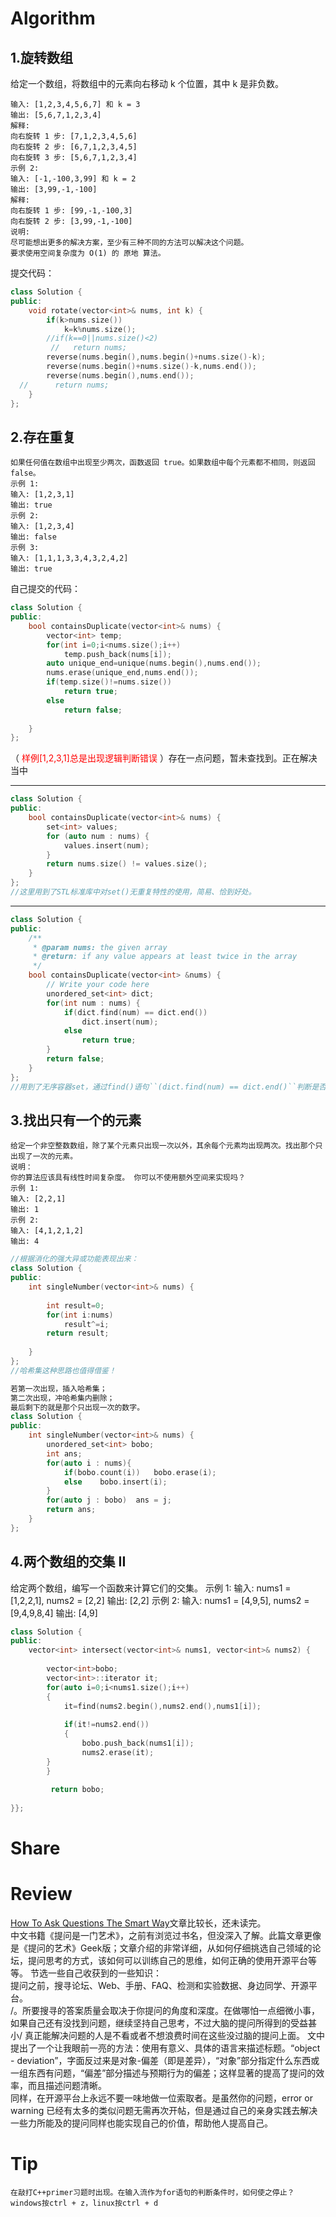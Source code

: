 # Algorithm
## 1.旋转数组
给定一个数组，将数组中的元素向右移动 k 个位置，其中 k 是非负数。
```示例 1:    
输入: [1,2,3,4,5,6,7] 和 k = 3    
输出: [5,6,7,1,2,3,4]    
解释:    
向右旋转 1 步: [7,1,2,3,4,5,6]    
向右旋转 2 步: [6,7,1,2,3,4,5]     
向右旋转 3 步: [5,6,7,1,2,3,4]     
示例 2:     
输入: [-1,-100,3,99] 和 k = 2         
输出: [3,99,-1,-100]        
解释:         
向右旋转 1 步: [99,-1,-100,3]     
向右旋转 2 步: [3,99,-1,-100]         
说明:         
尽可能想出更多的解决方案，至少有三种不同的方法可以解决这个问题。
要求使用空间复杂度为 O(1) 的 原地 算法。
```
提交代码：
```c++
class Solution {
public:
    void rotate(vector<int>& nums, int k) {
        if(k>nums.size())
            k=k%nums.size();
        //if(k==0||nums.size()<2)
         //   return nums;
        reverse(nums.begin(),nums.begin()+nums.size()-k);
        reverse(nums.begin()+nums.size()-k,nums.end());
        reverse(nums.begin(),nums.end());
  //      return nums;
    }
};
```
## 2.存在重复
```给定一个整数数组，判断是否存在重复元素。
如果任何值在数组中出现至少两次，函数返回 true。如果数组中每个元素都不相同，则返回 false。
示例 1:       
输入: [1,2,3,1]         
输出: true         
示例 2:          
输入: [1,2,3,4]    
输出: false       
示例 3:    
输入: [1,1,1,3,3,4,3,2,4,2]    
输出: true    
```
自己提交的代码：
```c++
class Solution {
public:
    bool containsDuplicate(vector<int>& nums) {
        vector<int> temp;
        for(int i=0;i<nums.size();i++)
            temp.push_back(nums[i]);
        auto unique_end=unique(nums.begin(),nums.end());
        nums.erase(unique_end,nums.end());
        if(temp.size()!=nums.size())
            return true;
        else
            return false;
        
    }
};
```
（<font color=#FF0000> 样例[1,2,3,1]总是出现逻辑判断错误 </font>）存在一点问题，暂未查找到。正在解决当中

---
```c++
class Solution {
public:
    bool containsDuplicate(vector<int>& nums) {
        set<int> values;
        for (auto num : nums) {
            values.insert(num);
        }
        return nums.size() != values.size();
    }
};
//这里用到了STL标准库中对set()无重复特性的使用，简易、恰到好处。
```
---
```c++
class Solution {
public:
    /**
     * @param nums: the given array
     * @return: if any value appears at least twice in the array
     */
    bool containsDuplicate(vector<int> &nums) {
        // Write your code here
        unordered_set<int> dict;
        for(int num : nums) {
            if(dict.find(num) == dict.end())
                dict.insert(num);
            else
                return true;
        }
        return false;
    }
};
//用到了无序容器set，通过find()语句``(dict.find(num) == dict.end()``判断是否会添加重复元素。
```
## 3.找出只有一个的元素
```
给定一个非空整数数组，除了某个元素只出现一次以外，其余每个元素均出现两次。找出那个只出现了一次的元素。    
说明：
你的算法应该具有线性时间复杂度。 你可以不使用额外空间来实现吗？
示例 1:
输入: [2,2,1]
输出: 1
示例 2:
输入: [4,1,2,1,2]
输出: 4
```
```c++
//根据消化的强大异或功能表现出来：
class Solution {
public:
    int singleNumber(vector<int>& nums) {
        
        int result=0;
        for(int i:nums)
            result^=i;
        return result;
        
    }
};
//哈希集这种思路也值得借鉴！

若第一次出现，插入哈希集；
第二次出现，冲哈希集内删除；
最后剩下的就是那个只出现一次的数字。
class Solution {
public:
    int singleNumber(vector<int>& nums) {
        unordered_set<int> bobo;
        int ans;
        for(auto i : nums){
            if(bobo.count(i))   bobo.erase(i);
            else    bobo.insert(i);
        }
        for(auto j : bobo)  ans = j;
        return ans;
    }
};

```
## 4.两个数组的交集 II
给定两个数组，编写一个函数来计算它们的交集。
示例 1:
输入: nums1 = [1,2,2,1], nums2 = [2,2]
输出: [2,2]
示例 2:
输入: nums1 = [4,9,5], nums2 = [9,4,9,8,4]
输出: [4,9]
```c++
class Solution {
public:
    vector<int> intersect(vector<int>& nums1, vector<int>& nums2) {
        
        vector<int>bobo;
        vector<int>::iterator it;
        for(auto i=0;i<nums1.size();i++)
        {             
            it=find(nums2.begin(),nums2.end(),nums1[i]);
            
            if(it!=nums2.end())
            {      
                bobo.push_back(nums1[i]);                                                                                                                                                 
                nums2.erase(it);
        }
        }
        
         return bobo;
    
}};
```
# Share
# Review
[How To Ask Questions The Smart Way](http://www.catb.org/~esr/faqs/smart-questions.html#writewell)文章比较长，还未读完。       
中文书籍《提问是一门艺术》，之前有浏览过书名，但没深入了解。此篇文章更像是《提问的艺术》Geek版；文章介绍的非常详细，从如何仔细挑选自己领域的论坛，提问思考的方式，该如何可以训练自己的思维，如何正确的使用开源平台等等。    节选一些自己收获到的一些知识：    
提问之前，搜寻论坛、Web、手册、FAQ、检测和实验数据、身边同学、开源平台。         
/。所要搜寻的答案质量会取决于你提问的角度和深度。在做哪怕一点细微小事，如果自己还有没找到问题，继续坚持自己思考，不过大脑的提问所得到的受益甚小/
真正能解决问题的人是不看或者不想浪费时间在这些没过脑的提问上面。
文中提出了一个让我眼前一亮的方法：使用有意义、具体的语言来描述标题。“object - deviation”，字面反过来是对象-偏差（即是差异），“对象”部分指定什么东西或一组东西有问题，“偏差”部分描述与预期行为的偏差；这样显著的提高了提问的效率，而且描述问题清晰。     
同样，在开源平台上永远不要一味地做一位索取者。是虽然你的问题，error or warning 已经有太多的类似问题无需再次开帖，但是通过自己的亲身实践去解决一些力所能及的提问同样也能实现自己的价值，帮助他人提高自己。
# Tip
```
在敲打C++primer习题时出现。在输入流作为for语句的判断条件时，如何使之停止？    
windows按ctrl + z，linux按ctrl + d
```

